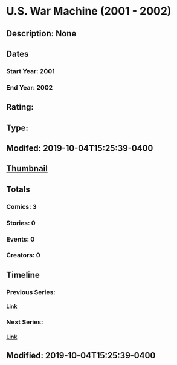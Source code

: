 # U.S. War Machine (2001 - 2002)
## Description: None
## Dates
### Start Year: 2001
### End Year: 2002
## Rating: 
## Type: 
## Modifed: 2019-10-04T15:25:39-0400
## [Thumbnail](http://i.annihil.us/u/prod/marvel/i/mg/6/b0/5d93a133d9c67.jpg)
## Totals
### Comics: 3
### Stories: 0
### Events: 0
### Creators: 0
## Timeline
### Previous Series: 
#### [Link]()
### Next Series: 
#### [Link]()
## Modified: 2019-10-04T15:25:39-0400